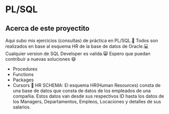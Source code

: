 # PL/SQL
## Acerca de este proyectito
Aqui subo mis ejercicios (consultas) de práctica en PL/SQL.💚
Todos son realizados en base al esquema HR de la base de datos de Oracle.💻
Cualquier version de SQL Developer es valida.😸
Espero que puedan contribuir a nuevas soluciones 😄
- Procedures
- Functions
- Packages
- Cursors
 :cherry_blossom: 
 HR SCHEMA: El esquema HR(Human Resources) consta de una base de datos que consta de datos de los empleados de una compañia. Estos datos van desde sus respectivos ID hasta los datos de los Managers, Departamentos, Empleos, Locaciones y detalles de sus salarios.
 




